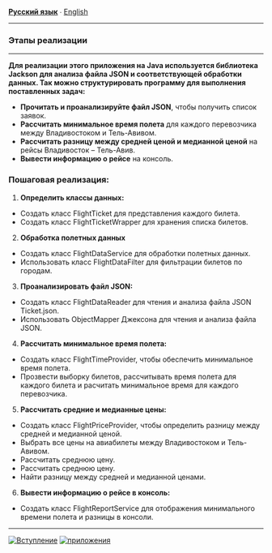 **[Русский язык](STEPS.ru.md)** ∙ [English](STEPS.md)
___
### Этапы реализации
___
**Для реализации этого приложения на Java используется библиотека Jackson для анализа файла JSON и соответствующей обработки данных. Так можно структурировать программу для выполнения поставленных задач:**

- **Прочитать и проанализируйте файл JSON**, чтобы получить список заявок.
- **Рассчитать минимальное время полета** для каждого перевозчика между Владивостоком и Тель-Авивом.
- **Рассчитать разницу между средней ценой и медианной ценой** на рейсы Владивосток – Тель-Авив.
- **Вывести информацию о рейсе** на консоль.

### Пошаговая реализация:

1. **Определить классы данных:**
- Создать класс FlightTicket для представления каждого билета. 
- Создать класс FlightTicketWrapper для хранения списка билетов.
2. **Обработка полетных данных**
- Создать класс FlightDataService для обработки полетных данных.
- Использовать класс FlightDataFilter для фильтрации билетов по городам.
3. **Проанализировать файл JSON:**
- Создать класс FlightDataReader для чтения и анализа файла JSON Ticket.json.
- Использовать ObjectMapper Джексона для чтения и анализа файла JSON.
4. **Рассчитать минимальное время полета:**
- Создать класс FlightTimeProvider, чтобы обеспечить минимальное время полета.
- Прозвести выборку билетов, рассчитывать время полета для каждого билета и расчитать минимальное время для каждого перевозчика.
5. **Рассчитать средние и медианные цены:**
- Создать класс FlightPriceProvider, чтобы определить разницу между средней и медианной ценой.
- Выбрать все цены на авиабилеты между Владивостоком и Тель-Авивом.
- Рассчитать среднюю цену.
- Рассчитать среднюю цену.
- Найти разницу между средней и медианной ценами.
6. **Вывести информацию о рейсе в консоль:**
- Создать класс FlightReportService для отображения минимального времени полета и разницы в консоли.
___
[![Вступление](https://img.shields.io/badge/Вступление-ru-blue.svg)](https://github.com/maxshushanikov/flightinfoapp/blob/main/README.ru.md)
[![приложения](https://img.shields.io/badge/Запуск-приложения-orange.svg)](https://github.com/maxshushanikov/flightinfoapp/blob/main/USAGE.md)
